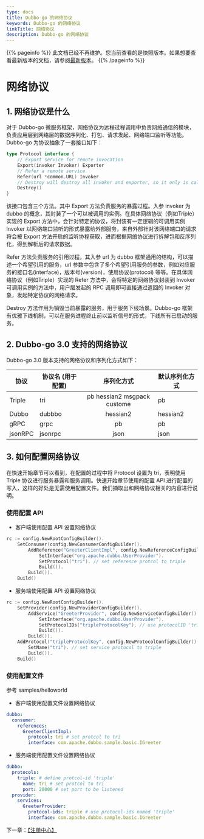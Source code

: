 ```yaml
---
type: docs
title: Dubbo-go 的网络协议
keywords: Dubbo-go 的网络协议
linkTitle: 网络协议
description: Dubbo-go 的网络协议
---
```


{{% pageinfo %}} 此文档已经不再维护。您当前查看的是快照版本。如果想要查看最新版本的文档，请参阅[最新版本](/zh/docs3-v2/golang-sdk/concept/rpc/protocol/)。
{{% /pageinfo %}}

# 网络协议

## 1. 网络协议是什么

对于 Dubbo-go 微服务框架，网络协议为远程过程调用中负责网络通信的模块，负责应用层到网络层的数据序列化、打包、请求发起、网络端口监听等功能。Dubbo-go 为协议抽象了一套接口如下：

```go
type Protocol interface {
	// Export service for remote invocation
	Export(invoker Invoker) Exporter
	// Refer a remote service
	Refer(url *common.URL) Invoker
	// Destroy will destroy all invoker and exporter, so it only is called once.
	Destroy()
}
```

该接口包含三个方法。其中 Export 方法负责服务的暴露过程。入参 invoker 为dubbo 的概念，其封装了一个可以被调用的实例。在具体网络协议（例如Triple）实现的 Export 方法中，会针对特定的协议，将封装有一定逻辑的可调用实例 Invoker 以网络端口监听的形式暴露给外部服务，来自外部针对该网络端口的请求将会被 Export 方法开启的监听协程获取，进而根据网络协议进行拆解包和反序列化，得到解析后的请求数据。

Refer 方法负责服务的引用过程，其入参 url 为 dubbo 框架通用的结构，可以描述一个希望引用的服务，url 参数中包含了多个希望引用服务的参数，例如对应服务的接口名(interface)，版本号(version)，使用协议(protocol) 等等。在具体网络协议（例如Triple）实现的 Refer 方法中，会将特定的网络协议封装到 Invoker 可调用实例的方法中，用户层发起的 RPC 调用即可直接通过返回的 Invoker 对象，发起特定协议的网络请求。

Destroy 方法作用为销毁当前暴露的服务，用于服务下线场景。Dubbo-go 框架有优雅下线机制，可以在服务进程终止前以监听信号的形式，下线所有已启动的服务。

## 2. Dubbo-go 3.0 支持的网络协议

Dubbo-go 3.0 版本支持的网络协议和序列化方式如下：

| 协议    | 协议名 (用于配置) |         序列化方式          | 默认序列化方式 |
| ------- | ----------------- | :-------------------------: | -------------- |
| Triple  | tri               | pb hessian2 msgpack custome | pb             |
| Dubbo   | dubbbo            |          hessian2           | hessian2       |
| gRPC    | grpc              |             pb              | pb             |
| jsonRPC | jsonrpc           |            json             | json           |

## 3. 如何配置网络协议

在快速开始章节可以看到，在配置的过程中将 Protocol 设置为 tri，表明使用 Triple 协议进行服务暴露和服务调用。快速开始章节使用的配置 API 进行配置的写入，这样的好处是无需使用配置文件。我们摘取出和网络协议相关的内容进行说明。

### 使用配置 API

- 客户端使用配置 API 设置网络协议

```go
rc := config.NewRootConfigBuilder().
    SetConsumer(config.NewConsumerConfigBuilder().
        AddReference("GreeterClientImpl", config.NewReferenceConfigBuilder().
            SetInterface("org.apache.dubbo.UserProvider").
            SetProtocol("tri"). // set reference protcol to triple
            Build()).
        Build()).
    Build()
```

- 服务端使用配置 API 设置网络协议

```go
rc := config.NewRootConfigBuilder().
    SetProvider(config.NewProviderConfigBuilder().
        AddService("GreeterProvider", config.NewServiceConfigBuilder().
            SetInterface("org.apache.dubbo.UserProvider").
            SetProtocolIDs("tripleProtocolKey"). // use protocolID 'tripleProtocolKey'
            Build()).
        Build()).
    AddProtocol("tripleProtocolKey", config.NewProtocolConfigBuilder(). // define protocol config with protocolID 'tripleProtocolKey'
        SetName("tri"). // set service protocol to triple
        Build()).
    Build()
```

### 使用配置文件 

参考 samples/helloworld

- 客户端使用配置文件设置网络协议

```yaml
dubbo:
  consumer:
    references:
      GreeterClientImpl:
        protocol: tri # set protcol to tri
        interface: com.apache.dubbo.sample.basic.IGreeter 
```

- 服务端使用配置文件设置网络协议

```yaml
dubbo:
  protocols:
    triple: # define protcol-id 'triple'
      name: tri # set protcol to tri
      port: 20000 # set port to be listened
  provider:
    services:
      GreeterProvider:
        protocol-ids: triple # use protocol-ids named 'triple'
        interface: com.apache.dubbo.sample.basic.IGreeter
```


下一章：[【注册中心】](../registry/)